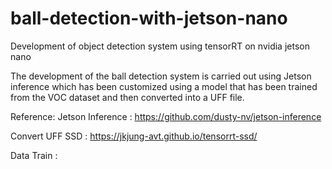 # ball-detection-with-jetson-nano
Development of object detection system using tensorRT on nvidia jetson nano

The development of the ball detection system is carried out using Jetson inference which has been customized using a model that has been trained from the VOC dataset and then converted into a UFF file.

Reference:
Jetson Inference  : https://github.com/dusty-nv/jetson-inference

Convert UFF SSD   : https://jkjung-avt.github.io/tensorrt-ssd/

Data Train        : 
